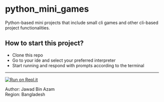 # python_mini_games
Python-based mini projects that include small cli games and other cli-based project functionalities.
## How to start this project?
- Clone this repo
- Go to your ide and select your preferred interpreter
- Start running and respond with prompts according to the terminal
--- 

[![Run on Repl.it](https://replit.com/badge/github/abid365/python_mini_games)](https://replit.com/new/github/abid365/python_mini_games)


Author: Jawad Bin Azam <br/>
Region: Bangladesh

  
